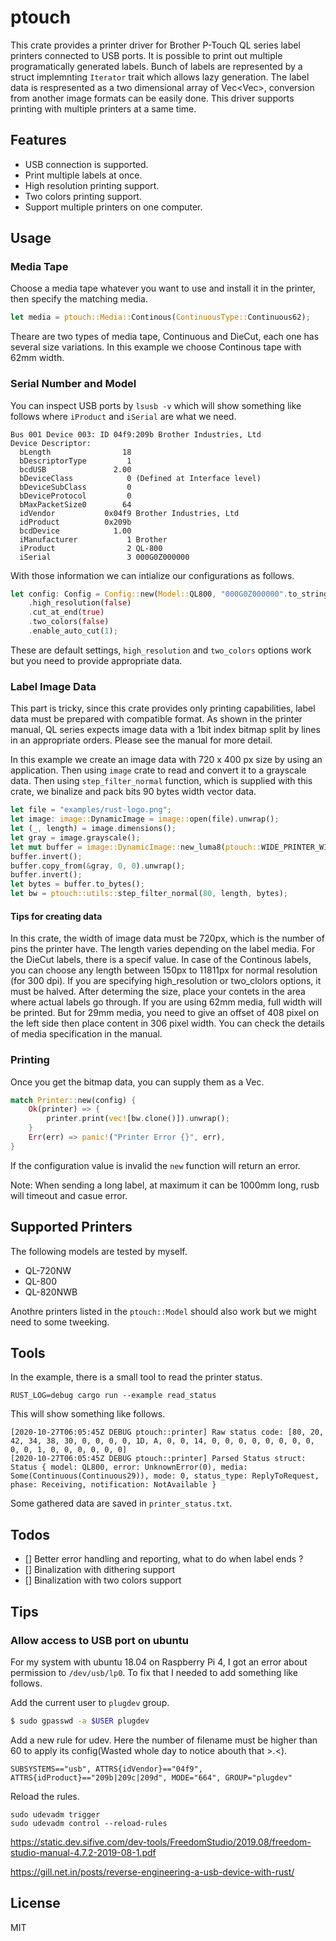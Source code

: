 # ptouch

This crate provides a printer driver for Brother P-Touch QL series label printers connected to USB ports. It is possible to print out multiple programatically generated labels. Bunch of labels are represented by a struct implemnting `Iterator` trait which allows lazy generation. The label data is respresented as a two dimensional array of Vec<Vec<u8>>, conversion from another image formats can be easily done. This driver supports printing with multiple printers at a same time.

## Features

- USB connection is supported.
- Print multiple labels at once.
- High resolution printing support.
- Two colors printing support.
- Support multiple printers on one computer.

## Usage

### Media Tape

Choose a media tape whatever you want to use and install it in the printer, then specify the matching media.

```rust
let media = ptouch::Media::Continous(ContinuousType::Continuous62);
```

Theare are two types of media tape, Continuous and DieCut, each one has several size variations. In this example we choose Continous tape with 62mm width.

### Serial Number and Model

You can inspect USB ports by `lsusb -v` which will show something like follows where `iProduct` and `iSerial` are what we need.

```
Bus 001 Device 003: ID 04f9:209b Brother Industries, Ltd 
Device Descriptor:
  bLength                18
  bDescriptorType         1
  bcdUSB               2.00
  bDeviceClass            0 (Defined at Interface level)
  bDeviceSubClass         0 
  bDeviceProtocol         0 
  bMaxPacketSize0        64
  idVendor           0x04f9 Brother Industries, Ltd
  idProduct          0x209b 
  bcdDevice            1.00
  iManufacturer           1 Brother
  iProduct                2 QL-800
  iSerial                 3 000G0Z000000
```

With those information we can intialize our configurations as follows.

```rust
let config: Config = Config::new(Model::QL800, "000G0Z000000".to_string(), media)
	.high_resolution(false)
	.cut_at_end(true)
	.two_colors(false)
	.enable_auto_cut(1);
```

These are default settings, `high_resolution` and `two_colors` options work but you need to provide appropriate data.

### Label Image Data

This part is tricky, since this crate provides only printing capabilities, label data must be prepared with compatible format. As shown in the printer manual, QL series expects image data with a 1bit index bitmap split by lines in an appropriate orders. Please see the manual for more detail.

In this example we create an image data with 720 x 400 px size by using an application. Then using `image` crate to read and convert it to a grayscale data. Then using `step_filter_normal` function, which is supplied with this crate, we binalize and pack bits 90 bytes width vector data.

```rust
let file = "examples/rust-logo.png";
let image: image::DynamicImage = image::open(file).unwrap();
let (_, length) = image.dimensions();
let gray = image.grayscale();
let mut buffer = image::DynamicImage::new_luma8(ptouch::WIDE_PRINTER_WIDTH, length);
buffer.invert();
buffer.copy_from(&gray, 0, 0).unwrap();
buffer.invert();
let bytes = buffer.to_bytes();
let bw = ptouch::utils::step_filter_normal(80, length, bytes);
```

#### Tips for creating data

In this crate, the width of image data must be 720px, which is the number of pins the printer have. The length varies depending on the label media. For the DieCut labels, there is a specif value. In case of the Continous labels, you can choose any length between 150px to 11811px for normal resolution (for 300 dpi). If you are specifying high_resolution or two_clolors options, it must be halved. After determing the size, place your contets in the area where actual labels go through. If you are using 62mm media, full width will be printed. But for 29mm media, you need to give an offset of 408 pixel on the left side then place content in 306 pixel width. You can check the details of media specification in the manual.

### Printing

Once you get the bitmap data, you can supply them as a Vec.

```rust
match Printer::new(config) {
    Ok(printer) => {
		printer.print(vec![bw.clone()]).unwrap();
    }
    Err(err) => panic!("Printer Error {}", err),
}
```

If the configuration value is invalid the `new` function will return an error.

Note: When sending a long label, at maximum it can be 1000mm long, rusb will timeout and casue error. 

## Supported Printers

The following models are tested by myself. 

- QL-720NW
- QL-800
- QL-820NWB

Anothre printers listed in the `ptouch::Model` should also work but we might need to some tweeking.

## Tools

In the example, there is a small tool to read the printer status.

```
RUST_LOG=debug cargo run --example read_status
```

This will show something like follows.

```
[2020-10-27T06:05:45Z DEBUG ptouch::printer] Raw status code: [80, 20, 42, 34, 38, 30, 0, 0, 0, 0, 1D, A, 0, 0, 14, 0, 0, 0, 0, 0, 0, 0, 0, 0, 0, 1, 0, 0, 0, 0, 0, 0]
[2020-10-27T06:05:45Z DEBUG ptouch::printer] Parsed Status struct: Status { model: QL800, error: UnknownError(0), media: Some(Continuous(Continuous29)), mode: 0, status_type: ReplyToRequest, phase: Receiving, notification: NotAvailable }
```

Some gathered data are saved in `printer_status.txt`.

## Todos

- [] Better error handling and reporting, what to do when label ends ?
- [] Binalization with dithering support
- [] Binalization with two colors support

## Tips

### Allow access to USB port on ubuntu

For my system with ubuntu 18.04 on Raspberry Pi 4, I got an error about permission to `/dev/usb/lp0`. To fix that I needed to add something like follows.

Add the current user to `plugdev` group.

```sh
$ sudo gpasswd -a $USER plugdev
```

Add a new rule for udev. Here the number of filename must be higher than 60 to apply its config(Wasted whole day to notice abouth that >.<).

```sh:/etc/udev/rules.d/65-ptouch.rules
SUBSYSTEMS=="usb", ATTRS{idVendor}=="04f9", ATTRS{idProduct}=="209b|209c|209d", MODE="664", GROUP="plugdev"
```

Reload the rules.

```
sudo udevadm trigger
sudo udevadm control --reload-rules
```

https://static.dev.sifive.com/dev-tools/FreedomStudio/2019.08/freedom-studio-manual-4.7.2-2019-08-1.pdf

https://gill.net.in/posts/reverse-engineering-a-usb-device-with-rust/


## License

MIT
